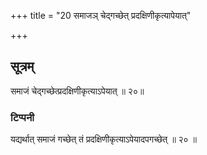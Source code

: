 +++
title = "20 समाजञ् चेद्गच्छेत् प्रदक्षिणीकृत्यापेयात्"

+++
## सूत्रम्
समाजं चेद्गच्छेत्प्रदक्षिणीकृत्याऽपेयात् ॥ २०॥  
### टिप्पनी
यद्यर्थात् समाजं गच्छेत् तं प्रदक्षिणीकृत्याऽपेयादपगच्छेत् ॥ २० ॥  
